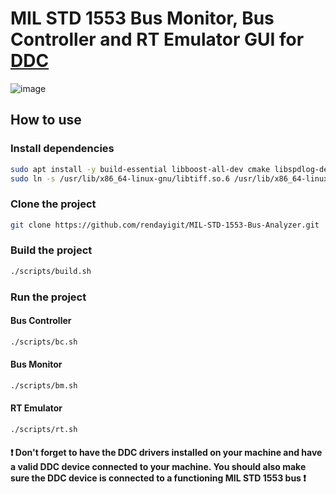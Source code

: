 # MIL STD 1553 Bus Monitor, Bus Controller and RT Emulator GUI for [DDC](https://www.ddc-web.com/en/connectivity/databus/milstd1553-1)

![image](https://github.com/user-attachments/assets/534a3791-a22b-4e0d-b64c-29fdd7b285ba)

## How to use

### Install dependencies

``` bash
sudo apt install -y build-essential libboost-all-dev cmake libspdlog-dev nlohmann-json3-dev git libqt5gui5 libtiff5-dev
sudo ln -s /usr/lib/x86_64-linux-gnu/libtiff.so.6 /usr/lib/x86_64-linux-gnu/libtiff.so.5
```

### Clone the project

``` bash
git clone https://github.com/rendayigit/MIL-STD-1553-Bus-Analyzer.git
```

### Build the project

``` bash 
./scripts/build.sh
```

### Run the project

#### Bus Controller

``` bash
./scripts/bc.sh
```

#### Bus Monitor

``` bash
./scripts/bm.sh
```

#### RT Emulator

``` bash
./scripts/rt.sh
```

#### ❗ Don't forget to have the DDC drivers installed on your machine and have a valid DDC device connected to your machine. You should also make sure the DDC device is connected to a functioning MIL STD 1553 bus ❗
